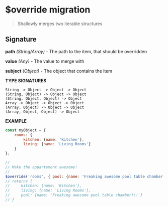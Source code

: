 # $override migration

> Shallowly merges two iterable structures

## Signature

**path** *(String/Array)* - The path to the item, that should be overridden

**value** *(Any)* - The value to merge with

**subject** *(Object)* - The object that contains the item

**TYPE SIGNATURES**
```
String -> Object -> Object -> Object
(String, Object) -> Object -> Object
(String, Object, Object) -> Object
Array -> Object -> Object -> Object
(Array, Object) -> Object -> Object
(Array, Object, Object) -> Object
```

**EXAMPLE**
```js
const myObject = {
    rooms: {
        kitchen: {name: 'Kitchen'},
        living: {name: 'Living Rooms'}
    }
};

//
// Make the appartement awesome!
//
$override('rooms', { pool: {name: 'Freaking awesome pool table chamber!!!'} }, subject);
// returns {
//     kitchen: {name: 'Kitchen'},
//     living: {name: 'Living Rooms'},
//     pool: {name: 'Freaking awesome pool table chamber!!!'}
// }

```
